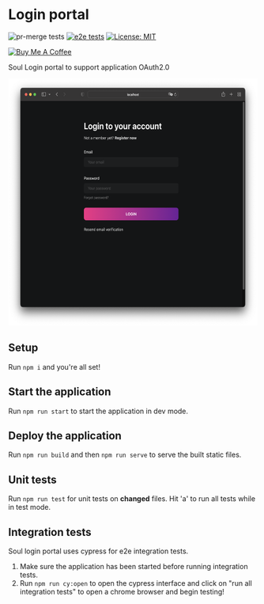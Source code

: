 # Login portal

![pr-merge tests](https://github.com/soul-project/login-portal/actions/workflows/pr-merge.yml/badge.svg)
[![e2e tests](https://github.com/soul-project/login-portal/actions/workflows/e2e.yml/badge.svg)](https://github.com/soul-project/login-portal/actions/workflows/e2e.yml)
[![License: MIT](https://img.shields.io/badge/License-MIT-yellow.svg)](https://opensource.org/licenses/MIT)

<a href="https://www.buymeacoffee.com/lws803" target="_blank"><img src="https://cdn.buymeacoffee.com/buttons/default-orange.png" alt="Buy Me A Coffee" height="41" width="174"></a>

Soul Login portal to support application OAuth2.0

<img src="resources/screenshot.png" height="500px" />

## Setup

Run `npm i` and you're all set!

## Start the application

Run `npm run start` to start the application in dev mode.

## Deploy the application

Run `npm run build` and then `npm run serve` to serve the built static files.

## Unit tests

Run `npm run test` for unit tests on **changed** files. Hit 'a' to run all tests while in test mode.

## Integration tests

Soul login portal uses cypress for e2e integration tests.

1. Make sure the application has been started before running integration tests.
2. Run `npm run cy:open` to open the cypress interface and click on "run all integration tests" to open a chrome browser and begin testing!
